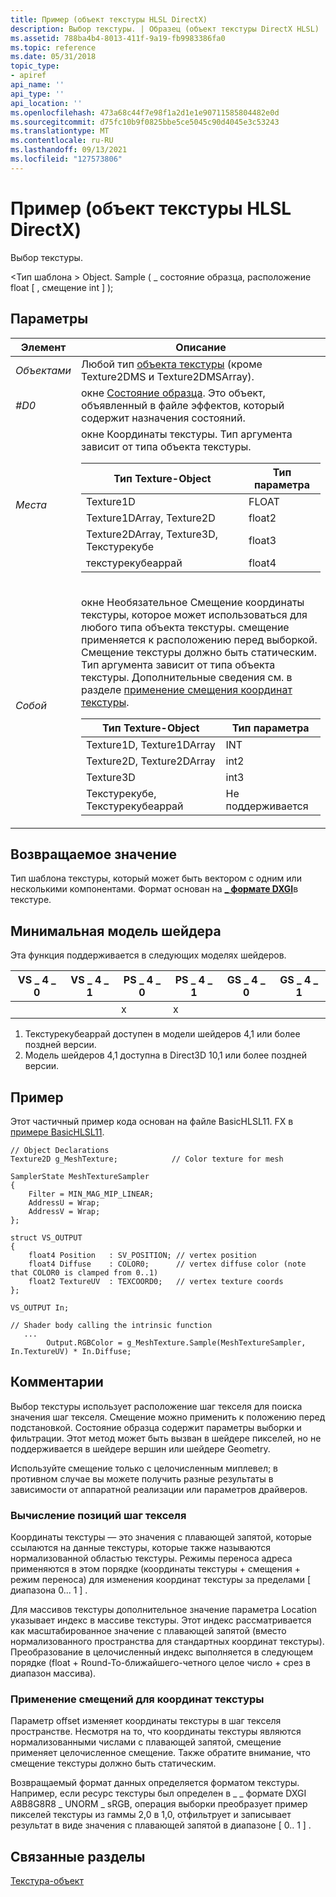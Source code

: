 ```yaml
---
title: Пример (объект текстуры HLSL DirectX)
description: Выбор текстуры. | Образец (объект текстуры DirectX HLSL)
ms.assetid: 788ba4b4-8013-411f-9a19-fb9983386fa0
ms.topic: reference
ms.date: 05/31/2018
topic_type:
- apiref
api_name: ''
api_type: ''
api_location: ''
ms.openlocfilehash: 473a68c44f7e98f1a2d1e1e90711585804482e0d
ms.sourcegitcommit: d75fc10b9f0825bbe5ce5045c90d4045e3c53243
ms.translationtype: MT
ms.contentlocale: ru-RU
ms.lasthandoff: 09/13/2021
ms.locfileid: "127573806"
---
```

# <a name="sample-directx-hlsl-texture-object"></a>Пример (объект текстуры HLSL DirectX)

Выбор текстуры.

&lt;Тип шаблона &gt; Object. Sample ( \_ состояние образца, расположение float \[ , смещение int \] );

## <a name="parameters"></a>Параметры

<table>
<colgroup>
<col  />
<col  />
</colgroup>
<thead>
<tr class="header">
<th>Элемент</th>
<th>Описание</th>
</tr>
</thead>
<tbody>
<tr class="odd">
<td><span id="Object"></span><span id="object"></span><span id="OBJECT"></span><em>Объектами</em><br/></td>
<td>Любой тип <a href="dx-graphics-hlsl-to-type.md">объекта текстуры</a> (кроме Texture2DMS и Texture2DMSArray).<br/></td>
</tr>
<tr class="even">
<td><span id="S"></span><span id="s"></span><em>#D0</em><br/></td>
<td>окне <a href="dx-graphics-hlsl-sampler.md">Состояние образца</a>. Это объект, объявленный в файле эффектов, который содержит назначения состояний.<br/></td>
</tr>
<tr class="odd">
<td><span id="Location"></span><span id="location"></span><span id="LOCATION"></span><em>Места</em><br/></td>
<td>окне Координаты текстуры. Тип аргумента зависит от типа объекта текстуры. <br/> 
<table>
<thead>
<tr class="header">
<th>Тип Texture-Object</th>
<th>Тип параметра</th>
</tr>
</thead>
<tbody>
<tr class="odd">
<td>Texture1D</td>
<td>FLOAT</td>
</tr>
<tr class="even">
<td>Texture1DArray, Texture2D</td>
<td>float2</td>
</tr>
<tr class="odd">
<td>Texture2DArray, Texture3D, Текстурекубе</td>
<td>float3</td>
</tr>
<tr class="even">
<td>текстурекубеаррай </td>
<td>float4</td>
</tr>
</tbody>
</table>

<p> </p></td>
</tr>
<tr class="even">
<td><p><span id="Offset"></span><span id="offset"></span><span id="OFFSET"></span><em>Собой</em></p></td>
<td><p>окне Необязательное Смещение координаты текстуры, которое может использоваться для любого типа объекта текстуры. смещение применяется к расположению перед выборкой. Смещение текстуры должно быть статическим. Тип аргумента зависит от типа объекта текстуры. Дополнительные сведения см. в разделе <a href="/windows/win32/direct3dhlsl/dx-graphics-hlsl-to-sample#applying-texture-coordinate-offsets">применение смещения координат текстуры</a>.</p>

<table>
<thead>
<tr class="header">
<th>Тип Texture-Object</th>
<th>Тип параметра</th>
</tr>
</thead>
<tbody>
<tr class="odd">
<td>Texture1D, Texture1DArray</td>
<td>INT</td>
</tr>
<tr class="even">
<td>Texture2D, Texture2DArray</td>
<td>int2</td>
</tr>
<tr class="odd">
<td>Texture3D</td>
<td>int3</td>
</tr>
<tr class="even">
<td>Текстурекубе, Текстурекубеаррай </td>
<td>Не поддерживается</td>
</tr>
</tbody>
</table>

<p> </p></td>
</tr>
</tbody>
</table>

## <a name="return-value"></a>Возвращаемое значение

Тип шаблона текстуры, который может быть вектором с одним или несколькими компонентами. Формат основан на [**\_ формате DXGI**](/windows/desktop/api/dxgiformat/ne-dxgiformat-dxgi_format)в текстуре.

## <a name="minimum-shader-model"></a>Минимальная модель шейдера

Эта функция поддерживается в следующих моделях шейдеров.

| VS \_ 4 \_ 0 | VS \_ 4 \_ 1  | PS \_ 4 \_ 0 | PS \_ 4 \_ 1  | GS \_ 4 \_ 0 | GS \_ 4 \_ 1  |
|----------|-----------|----------|-----------|----------|-----------|
|          |           | x        | x         |          |           |

1.  Текстурекубеаррай доступен в модели шейдеров 4,1 или более поздней версии.
2.  Модель шейдеров 4,1 доступна в Direct3D 10,1 или более поздней версии.

## <a name="example"></a>Пример

Этот частичный пример кода основан на файле BasicHLSL11. FX в [примере BasicHLSL11](https://github.com/microsoftarchive/msdn-code-gallery-community-a-c/tree/master/Basic%20DXUT%20Win32%20Samples/%5BC%2B%2B%5D-Basic%20DXUT%20Win32%20Samples/C%2B%2B/BasicHLSL11).

```
// Object Declarations
Texture2D g_MeshTexture;            // Color texture for mesh

SamplerState MeshTextureSampler
{
    Filter = MIN_MAG_MIP_LINEAR;
    AddressU = Wrap;
    AddressV = Wrap;
};

struct VS_OUTPUT
{
    float4 Position   : SV_POSITION; // vertex position 
    float4 Diffuse    : COLOR0;      // vertex diffuse color (note that COLOR0 is clamped from 0..1)
    float2 TextureUV  : TEXCOORD0;   // vertex texture coords 
};

VS_OUTPUT In;

// Shader body calling the intrinsic function
   ...
        Output.RGBColor = g_MeshTexture.Sample(MeshTextureSampler, In.TextureUV) * In.Diffuse;
```

## <a name="remarks"></a>Комментарии

Выбор текстуры использует расположение шаг текселя для поиска значения шаг текселя. Смещение можно применить к положению перед подстановкой. Состояние образца содержит параметры выборки и фильтрации. Этот метод может быть вызван в шейдере пикселей, но не поддерживается в шейдере вершин или шейдере Geometry.

Используйте смещение только с целочисленным миплевел; в противном случае вы можете получить разные результаты в зависимости от аппаратной реализации или параметров драйверов.

### <a name="calculating-texel-positions"></a>Вычисление позиций шаг текселя

Координаты текстуры — это значения с плавающей запятой, которые ссылаются на данные текстуры, которые также называются нормализованной областью текстуры. Режимы переноса адреса применяются в этом порядке (координаты текстуры + смещения + режим переноса) для изменения координат текстуры за пределами \[ диапазона 0... 1 \] .

Для массивов текстуры дополнительное значение параметра Location указывает индекс в массиве текстуры. Этот индекс рассматривается как масштабированное значение с плавающей запятой (вместо нормализованного пространства для стандартных координат текстуры). Преобразование в целочисленный индекс выполняется в следующем порядке (float + Round-To-ближайшего-четного целое число + срез в диапазон массива).

### <a name="applying-texture-coordinate-offsets"></a>Применение смещений для координат текстуры

Параметр offset изменяет координаты текстуры в шаг текселя пространстве. Несмотря на то, что координаты текстуры являются нормализованными числами с плавающей запятой, смещение применяет целочисленное смещение. Также обратите внимание, что смещение текстуры должно быть статическим.

Возвращаемый формат данных определяется форматом текстуры. Например, если ресурс текстуры был определен в \_ \_ формате DXGI A8B8G8R8 \_ UNORM \_ sRGB, операция выборки преобразует пример пикселей текстуры из гаммы 2,0 в 1,0, отфильтрует и записывает результат в виде значения с плавающей запятой в диапазоне \[ 0.. 1 \] .

## <a name="related-topics"></a>Связанные разделы

[Текстура-объект](dx-graphics-hlsl-to-type.md)
